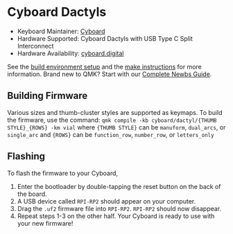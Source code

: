 # Cyboard Dactyls

* Keyboard Maintainer: [Cyboard](https://github.com/Cyboard-DigitalTailor)
* Hardware Supported: Cyboard Dactyls with USB Type C Split Interconnect
* Hardware Availability: [cyboard.digital](https://www.cyboard.digital/product-page/Dactyl-Manuform)

See the [build environment setup](https://docs.qmk.fm/#/getting_started_build_tools) and the [make instructions](https://docs.qmk.fm/#/getting_started_make_guide) for more information. Brand new to QMK? Start with our [Complete Newbs Guide](https://docs.qmk.fm/#/newbs).

## Building Firmware

Various sizes and thumb-cluster styles are supported as keymaps. To build the firmware, use the command:
`qmk compile -kb cyboard/dactyl/{THUMB STYLE}_{ROWS} -km vial`
where `{THUMB STYLE}` can be `manuform`, `dual_arcs`, or `single_arc`
and `{ROWS}` can be `function_row`, `number_row`, or `letters_only`

## Flashing

To flash the firmware to your Cyboard,
1. Enter the bootloader by double-tapping the reset button on the back of the board.
2. A USB device called `RPI-RP2` should appear on your computer.
3. Drag the `.uf2` firmware file into `RPI-RP2`.  `RPI-RP2` should now disappear.
4. Repeat steps 1-3 on the other half.  Your Cyboard is ready to use with your new firmware!
